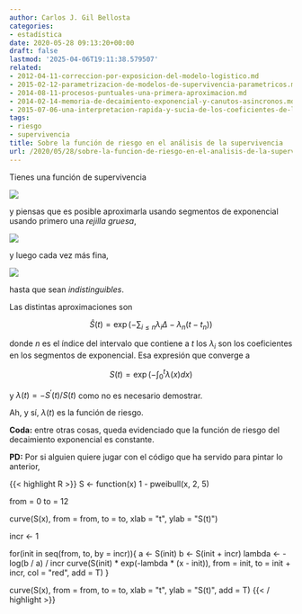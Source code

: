 ```yaml
---
author: Carlos J. Gil Bellosta
categories:
- estadística
date: 2020-05-28 09:13:20+00:00
draft: false
lastmod: '2025-04-06T19:11:38.579507'
related:
- 2012-04-11-correccion-por-exposicion-del-modelo-logistico.md
- 2015-02-12-parametrizacion-de-modelos-de-supervivencia-parametricos.md
- 2014-08-11-procesos-puntuales-una-primera-aproximacion.md
- 2014-02-14-memoria-de-decaimiento-exponencial-y-canutos-asincronos.md
- 2015-07-06-una-interpretacion-rapida-y-sucia-de-los-coeficientes-de-la-regresion-logistica.md
tags:
- riesgo
- supervivencia
title: Sobre la función de riesgo en el análisis de la supervivencia
url: /2020/05/28/sobre-la-funcion-de-riesgo-en-el-analisis-de-la-supervivencia/
---
```


Tienes una función de supervivencia

![](/wp-uploads/2020/05/hazard_00.png#center)

y piensas que es posible aproximarla usando segmentos de exponencial usando primero una _rejilla gruesa_,

![](/wp-uploads/2020/05/hazard_01.png#center)

y luego cada vez más fina,

![](/wp-uploads/2020/05/hazard_02.png#center)

hasta que sean _indistinguibles_.

Las distintas aproximaciones son

$$ \hat{S}(t) = \exp\left(-\sum_{i \le n} \lambda_i \Delta - \lambda_n (t - t_n)\right)$$

donde $n$ es el índice del intervalo que contiene a $t$  los $\lambda_i$ son los coeficientes en los segmentos de exponencial. Esa expresión que converge a

$$ S(t) = \exp\left(-\int_0^t \lambda(x) dx\right)$$

y $\lambda(t) = -S^\prime(t) / S(t)$ como no es necesario demostrar.

Ah, y sí, $\lambda(t)$ es la función de riesgo.

**Coda:** entre otras cosas, queda evidenciado que la función de riesgo del decaimiento exponencial es constante.

**PD:** Por si alguien quiere jugar con el código que ha servido para pintar lo anterior,

{{< highlight R >}}
S <- function(x) 1 - pweibull(x, 2, 5)

from = 0
to = 12

curve(S(x), from = from, to = to,
    xlab = "t", ylab = "S(t)")

incr <- 1

for(init in seq(from, to, by = incr)){
    a <- S(init)
    b <- S(init + incr)
    lambda <- - log(b / a) / incr
    curve(S(init) * exp(-lambda * (x - init)),
            from = init, to = init + incr,
            col = "red", add = T)
}

curve(S(x), from = from, to = to,
    xlab = "t", ylab = "S(t)", add = T)
{{< / highlight >}}